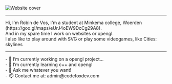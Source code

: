 ![Website cover]([https://raw.githubusercontent.com/CodeFoxDev/Codefoxdev/main/assets/Cover%20website.png](https://raw.githubusercontent.com/CodeFoxDev/Codefoxdev/main/static/assets/Cover.png))
<hr>
Hi, I'm Robin de Vos, I'm a student at Minkema college, Woerden (https://goo.gl/maps/eUrJ4oEW9DcCg29A8).  <br>
And in my spare time I work on websites or opengl.  <br>
I also like to play around with SVG or play some videogames, like Cities: skylines
<hr>
- 🔭 I’m currently working on a opengl project...	<br>
- 🌱 I’m currently learning c++ and opengl <br>
- 💬 Ask me whatever you want! <br>
- 📫 Contact me at: admin@codefoxdev.com <br>
